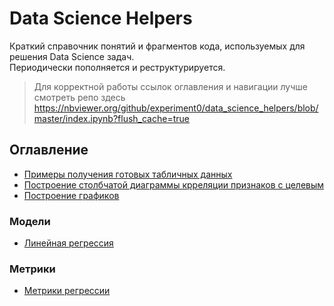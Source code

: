 # Data Science Helpers

Краткий справочник понятий и фрагментов кода, используемых для решения Data Science задач.\
Периодически пополняется и реструктурируется.

> Для корректной работы ссылок оглавления и навигации лучше смотреть репо здесь
> https://nbviewer.org/github/experiment0/data_science_helpers/blob/master/index.ipynb?flush_cache=true

## Оглавление

- [Примеры получения готовых табличных данных](./articles/data_examples.ipynb)
- [Построение столбчатой диаграммы крреляции признаков с целевым](./articles/corr_bar_with_target.ipynb)
- [Построение графиков](./articles/building_graphs.ipynb)

### Модели
- [Линейная регрессия](./articles/linear_regression.ipynb)

### Метрики
- [Метрики регрессии](./articles/regression_metrics.ipynb)
